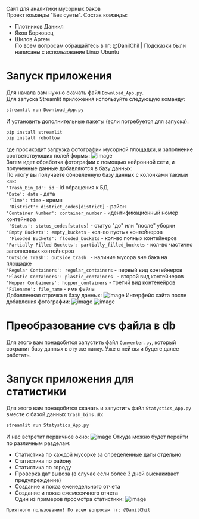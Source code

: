 Сайт для аналитики мусорных баков <br />
Проект команды "Без суеты".
Состав команды:
- Плотников Даниил
- Яков Борковец
- Шилов Артем <br />
По всем вопросам обращайтесь в тг: @DanilChil | Подсказки были написаны с использование Linux Ubuntu
# Запуск приложения
Для начала вам нужно скачать файл `Download_App.py`. <br />
Для запуска Streamlit приложения используйте следующую команду:

```bash
streamlit run Download_App.py
```
И установить дополнительные пакеты (если потребуется для запуска):
```bash
pip install streamlit
pip install roboflow
```
 где просиходит загрузка фотографии мусорной площадки, и заполнение соответствующих полей формы:
  ![image](https://github.com/user-attachments/assets/d521a884-ba66-4862-aef8-0aa28b79bbb4)
<br /> Затем идет обработка фотографии с помощью нейронной сети, и полученные данные добавляются в базу данных:
<br /> По итогу вы получаете обновленную базу данных с колонками такими как: <br />
`'Trash_Bin_Id': id` - id обращения к БД <br /> 
` 'Date': date ` - дата <br /> 
` 'Time': time` - время <br />
` 'District': district_codes[district]` - район <br />
`'Container Number': container_number` - идентификационный номер контейнера <br />
` 'Status': status_codes[status]` - статус "до" или "после" уборки <br />
` 'Empty Buckets': empty_buckets ` - кол-во пустых контейнеров <br />
` 'Flooded Buckets': flooded_buckets` - кол-во полных контейнеров <br />
`'Partially Filled Buckets': partially_filled_buckets` - кол-во частично заполненных контейнеров <br />
`'Outside Trash': outside_trash ` - наличие мусора вне бака на площадке <br />
`'Regular Containers': regular_containers` - первый вид контейнеров <br />
`'Plastic Containers': plastic_containers ` - второй вид контейнеров <br />
`'Hopper Containers': hopper_containers` - третий вид контенейров <br />
`'Filename': file_name` - имя файла <br />
Добавленная строчка в базу данных:
![image](https://github.com/user-attachments/assets/f6ac5603-d259-4778-8d76-322a5cbd9cc8)
Интерфейс сайта после добавления фотографии:
![image](https://github.com/user-attachments/assets/cbec5613-0970-4fbd-8f35-5c0965293c74)
![image](https://github.com/user-attachments/assets/25e0454a-3260-437d-8255-7c913990f930)
# Преобразование cvs файла в db
Для этого вам понадобится запустить файл `Сonverter.py`, который сохранит базу данных в эту же папку. Уже с ней вы и будете далее работать.
# Запуск приложения для статистики
Для этого вам понадобится скачать и запустить файл `Statystics_App.py` вместе с базой данных `trash_bins.db`:
```bash
streamlit run Statystics_App.py
```
И нас встретит первичное окно:
![image](https://github.com/user-attachments/assets/16d310cd-64df-4194-99cc-d1a77ca7a59d)
Откуда можно будет перейти по различным разделам:
- Статистика по каждой мусорке за определенные даты отдельно
- Статистика по району
- Статистика по городу
- Проверка дат вывоза (в случае если более 3 дней выскакивает предупреждение)
- Создание и показ еженедельного отчета
- Создание и показ ежемесячного отчета <br />
Один из примеров просмотра статистики: 
![image](https://github.com/user-attachments/assets/2da3e6fe-15d9-4fa0-b2fa-6a8f246a95ac)

`Приятного пользования! По всем вопросам тг: @DanilChil`
